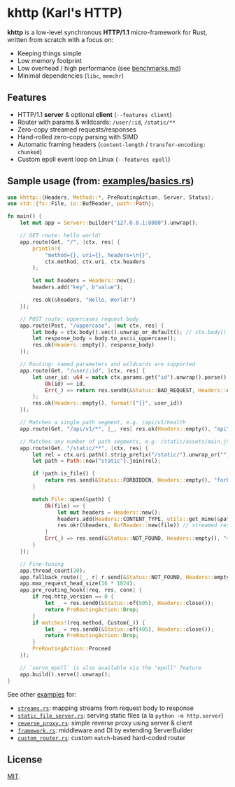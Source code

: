 # khttp (Karl's HTTP)

**khttp** is a low-level synchronous **HTTP/1.1** micro-framework for Rust, written from scratch with a focus on:

* Keeping things simple
* Low memory footprint
* Low overhead / high performance (see [benchmarks.md](./benchmarks.md))
* Minimal dependencies (`libc`, `memchr`)

## Features

* HTTP/1.1 **server** & optional **client** (`--features client`)
* Router with params & wildcards: `/user/:id`, `/static/**`
* Zero-copy streamed requests/responses
* Hand-rolled zero-copy parsing with SIMD
* Automatic framing headers (`content-length` / `transfer-encoding: chunked`)
* Custom epoll event loop on Linux (`--features epoll`)

## Sample usage (from: [examples/basics.rs](./examples/basics.rs))

```rust
use khttp::{Headers, Method::*, PreRoutingAction, Server, Status};
use std::{fs::File, io::BufReader, path::Path};

fn main() {
    let mut app = Server::builder("127.0.0.1:8080").unwrap();

    // GET route: hello world!
    app.route(Get, "/", |ctx, res| {
        println!(
            "method={}, uri={}, headers=\n{}",
            ctx.method, ctx.uri, ctx.headers
        );

        let mut headers = Headers::new();
        headers.add("key", b"value");

        res.ok(&headers, "Hello, World!")
    });

    // POST route: uppercases request body
    app.route(Post, "/uppercase", |mut ctx, res| {
        let body = ctx.body().vec().unwrap_or_default(); // ctx.body() is `Read`
        let response_body = body.to_ascii_uppercase();
        res.ok(Headers::empty(), response_body)
    });

    // Routing: named parameters and wildcards are supported
    app.route(Get, "/user/:id", |ctx, res| {
        let user_id: u64 = match ctx.params.get("id").unwrap().parse() {
            Ok(id) => id,
            Err(_) => return res.send0(&Status::BAD_REQUEST, Headers::empty()),
        };
        res.ok(Headers::empty(), format!("{}", user_id))
    });

    // Matches a single path segment, e.g. /api/v1/health
    app.route(Get, "/api/v1/*", |_, res| res.ok(Headers::empty(), "api"));

    // Matches any number of path segments, e.g. /static/assets/main.js
    app.route(Get, "/static/**", |ctx, res| {
        let rel = ctx.uri.path().strip_prefix("/static/").unwrap_or("");
        let path = Path::new("static").join(rel);

        if !path.is_file() {
            return res.send(&Status::FORBIDDEN, Headers::empty(), "forbidden");
        }

        match File::open(&path) {
            Ok(file) => {
                let mut headers = Headers::new();
                headers.add(Headers::CONTENT_TYPE, utils::get_mime(&path));
                res.okr(&headers, BufReader::new(file)) // streamed response
            }
            Err(_) => res.send(&Status::NOT_FOUND, Headers::empty(), "404"),
        }
    });

    // Fine-tuning
    app.thread_count(20);
    app.fallback_route(|_, r| r.send(&Status::NOT_FOUND, Headers::empty(), "404"));
    app.max_request_head_size(16 * 1024);
    app.pre_routing_hook(|req, res, conn| {
        if req.http_version == 0 {
            let _ = res.send0(&Status::of(505), Headers::close());
            return PreRoutingAction::Drop;
        }
        if matches!(req.method, Custom(_)) {
            let _ = res.send0(&Status::of(405), Headers::close());
            return PreRoutingAction::Drop;
        }
        PreRoutingAction::Proceed
    });

    // `serve_epoll` is also available via the "epoll" feature
    app.build().serve().unwrap();
}
```

See other [examples](./examples) for:

* [`streams.rs`](./examples/streams.rs): mapping streams from request body to response
* [`static_file_server.rs`](./examples/static_file_server.rs): serving static files (a la `python -m http.server`)
* [`reverse_proxy.rs`](./examples/reverse_proxy.rs): simple reverse proxy using server & client
* [`framework.rs`](./examples/framework.rs): middleware and DI by extending ServerBuilder
* [`custom_router.rs`](./examples/custom_router.rs): custom `match`-based hard-coded router

## License

[MIT](LICENSE).
